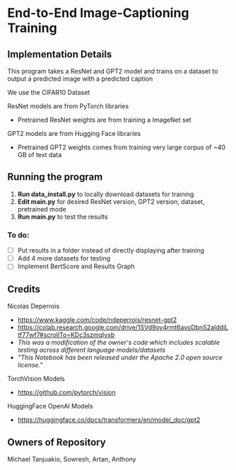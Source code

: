 # End-to-End Image-Captioning Training

## Implementation Details
This program takes a ResNet and GPT2 model and trains on a dataset to output a predicted image with a predicted caption

We use the CIFAR10 Dataset  

ResNet models are from PyTorch libraries  
- Pretrained ResNet weights are from training a ImageNet set

GPT2 models are from Hugging Face libraries  
- Pretrained GPT2 weights comes from training very large corpus of ~40 GB of text data  

## Running the program
1. **Run data_install.py** to locally download datasets for training 
2. **Edit main.py** for desired ResNet version, GPT2 version, dataset, pretrained mode
3. **Run main.py** to test the results

### To do:
- [ ] Put results in a folder instead of directly displaying after training
- [ ] Add 4 more datasets for testing
- [ ] Implement BertScore and Results Graph

## Credits
Nicolas Deperrois 
- https://www.kaggle.com/code/ndeperrois/resnet-gpt2
- https://colab.research.google.com/drive/1SVd9oy4rmt6avoDbnS2aIddiLtf77wf7#scrollTo=KDc3szmqlyxb
- _This was a modification of the owner's code which includes scalable testing across different language models/datasets_
- _"This Notebook has been released under the Apache 2.0 open source license."_

TorchVision Models  
- https://github.com/pytorch/vision  

HuggingFace OpenAI Models
- https://huggingface.co/docs/transformers/en/model_doc/gpt2  

## Owners of Repository
Michael Tanjuakio, Sowresh, Artan, Anthony
